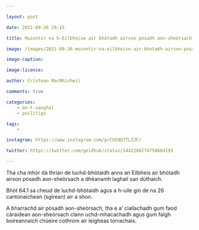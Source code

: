 ```yaml
---

layout: post

date: 2021-09-26 20:15

title: Muinntir na h-Eilbheise air bhòtadh airson pòsadh aon-sheòrsach

image: /images/2021-09-26-muinntir-na-eilbheise-air-bhotadh-airson-posadh-aon-sheorsach.jpg

image-caption:

image-licence:

author: Crìstean MacMhìcheil

comments: true

categories:
    - an-t-saoghal
    - poilitigs

tags:
    -

instagram: https://www.instagram.com/p/CUS9Q7TLZJF/

twitter: https://twitter.com/geidhuk/status/1442206274758664193

---
```


Tha cha mhòr dà thrian de luchd-bhòtaidh anns an Eilbheis air bhòtadh airson pòsadh aon-sheòrsach a dhèanamh laghail san dùthaich.

<!--more-->

Bhòt 64.1 sa cheud de luchd-bhòtaidh agus a h-uile gin de na 26 cantonaichean (sgìrean) air a shon.

A bharrachd air pòsadh aon-sheòrsach, tha e a’ ciallachadh gum faod càraidean aon-sheòrsach clann uchd-mhacachadh agus gum faigh boireannaich chùeire cothrom air leigheas torrachais.
